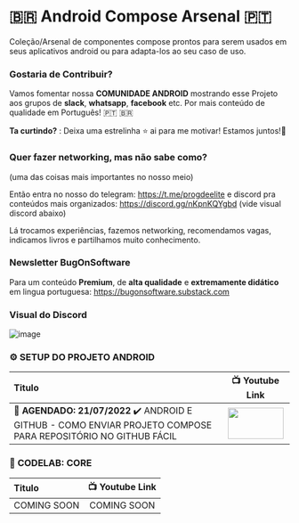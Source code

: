 # 🇧🇷 Android Compose Arsenal 🇵🇹
Coleção/Arsenal de componentes compose prontos para serem usados em seus aplicativos android ou para adapta-los ao seu caso de uso. 

### Gostaria de Contribuir?
Vamos fomentar nossa **COMUNIDADE ANDROID** mostrando esse Projeto aos grupos de **slack**, **whatsapp**, **facebook** etc. Por mais conteúdo de qualidade em Português! 🇵🇹 🇧🇷 


**Ta curtindo?** : Deixa uma estrelinha ⭐ ai para me motivar! Estamos juntos!👊

### Quer fazer networking, mas não sabe como? 
(uma das coisas mais importantes no nosso meio)

Então entra no nosso do telegram: https://t.me/progdeelite e discord pra conteúdos mais organizados: https://discord.gg/nKpnKQYgbd (vide visual discord abaixo)

Lá trocamos experiências, fazemos networking, recomendamos vagas, indicamos livros e partilhamos muito conhecimento.

### Newsletter BugOnSoftware
Para um conteúdo **Premium**, de **alta qualidade** e **extremamente didático** em lingua portuguesa: https://bugonsoftware.substack.com 

### Visual do Discord
![image](https://user-images.githubusercontent.com/1042887/168490867-d21f4f74-0747-421c-af84-4bc3ad5ce500.png)

### ⚙️ **SETUP DO PROJETO ANDROID**
| Titulo        | 📺 Youtube Link |
| :------------- |:-------------:|
| **🚩 AGENDADO: 21/07/2022** ✔️ ANDROID E GITHUB - COMO ENVIAR PROJETO COMPOSE PARA REPOSITÓRIO NO GITHUB FÁCIL | <a href="https://youtu.be/5031eqGD4xU" target="_blank"><img src="https://github.com/treslines/android_compose_arsenal/blob/main/app/src/main/mini/%5BANDROID-E-GITHUB%5D-COMO-ENVIAR-PROJETO-COMPOSE-PARA-REPOSIT%C3%93RIO-NO-GITHUB-F%C3%81CIL.png" width="100" height="56"></a> |


### 🧪 **CODELAB: CORE**
| Titulo        | 📺 Youtube Link |
| :------------- |:-------------:|
| COMING SOON | COMING SOON |
